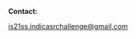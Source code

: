 
<p>
  <strong>Contact:</strong>
  
  <a href='mailto:is21ss.indicasrchallenge@gmail.com'>is21ss.indicasrchallenge@gmail.com</a>
  
</p>


